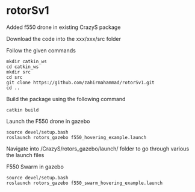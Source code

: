 # rotorSv1
Added f550 drone in existing CrazyS package


Download the code into the xxx/xxx/src folder

Follow the given commands


```
mkdir catkin_ws
cd catkin_ws
mkdir src
cd src
git clone https://github.com/zahirmahammad/rotorSv1.git
cd ..
```

Build the package using the following command
```
catkin build
```

Launch the F550 drone in gazebo
```
source devel/setup.bash
roslaunch rotors_gazebo f550_hovering_example.launch
```

Navigate into /CrazyS/rotors_gazebo/launch/ folder to go through various the launch files

F550 Swarm in gazebo
```
source devel/setup.bash
roslaunch rotors_gazebo f550_swarm_hovering_example.launch
